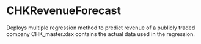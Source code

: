 # CHKRevenueForecast
Deploys multiple regression method to predict revenue of a publicly traded company
CHK_master.xlsx contains the actual data used in the regression.
